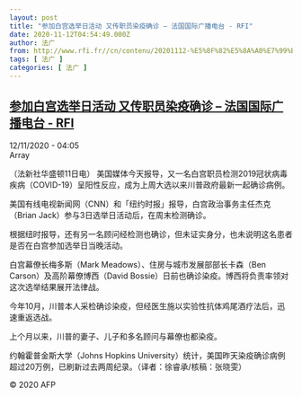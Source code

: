 ```yaml
---
layout: post
title: "参加白宫选举日活动 又传职员染疫确诊 – 法国国际广播电台 - RFI"
date: 2020-11-12T04:54:49.000Z
author: 法广
from: http://www.rfi.fr//cn/contenu/20201112-%E5%8F%82%E5%8A%A0%E7%99%BD%E5%AE%AB%E9%80%89%E4%B8%BE%E6%97%A5%E6%B4%BB%E5%8A%A8-%E5%8F%88%E4%BC%A0%E8%81%8C%E5%91%98%E6%9F%93%E7%96%AB%E7%A1%AE%E8%AF%8A
tags: [ 法广 ]
categories: [ 法广 ]
---
```

<!--1605156889000-->
[参加白宫选举日活动 又传职员染疫确诊 – 法国国际广播电台 - RFI](http://www.rfi.fr//cn/contenu/20201112-%E5%8F%82%E5%8A%A0%E7%99%BD%E5%AE%AB%E9%80%89%E4%B8%BE%E6%97%A5%E6%B4%BB%E5%8A%A8-%E5%8F%88%E4%BC%A0%E8%81%8C%E5%91%98%E6%9F%93%E7%96%AB%E7%A1%AE%E8%AF%8A)
------

<div>
<div>12/11/2020 - 04:05</div>Array<div class="t-content__body u-clearfix">            <p>（法新社华盛顿11日电）    美国媒体今天报导，又一名白宫职员检测2019冠状病毒疾病（COVID-19）呈阳性反应，成为上周大选以来川普政府最新一起确诊病例。</p><p>    美国有线电视新闻网（CNN）和「纽约时报」报导，白宫政治事务主任杰克（Brian Jack）参与3日选举日活动后，在周末检测确诊。</p><p>    根据纽时报导，还有另一名顾问经检测也确诊，但未证实身分，也未说明这名患者是否在白宫参加选举日当晚活动。</p><p>    白宫幕僚长梅多斯（Mark Meadows）、住房与城市发展部部长卡森（Ben Carson）及高阶幕僚博西（David Bossie）日前也确诊染疫。博西将负责率领对这次选举结果展开法律战。</p><p>    今年10月，川普本人采检确诊染疫，但经医生施以实验性抗体鸡尾酒疗法后，迅速重返选战。</p><p>    上个月以来，川普的妻子、儿子和多名顾问与幕僚也都染疫。</p><p>    约翰霍普金斯大学（Johns Hopkins University）统计，美国昨天染疫确诊病例超过20万例，已刷新过去两周纪录。（译者：徐睿承/核稿：张晓雯）</p>            <p class="t-copyright">© 2020 AFP</p>        </div>
</div>
